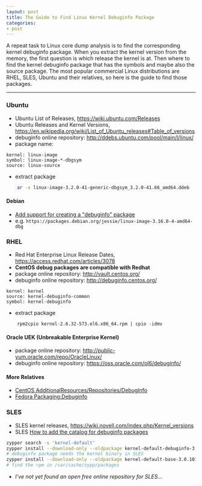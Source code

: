 ```yaml
---
layout: post
title: The Guide to Find Linux Kernel Debuginfo Package
categories:
- post
---
```


A repeat task to Linux core dump analysis is to find the corresponding kernel debuginfo package.
When you extract the kernel version from the memory, the first question is which release the kernel is at.
Then where to find the kernel debuginfo package that has the symbols and maybe also the source package.
The most popular commercial Linux distributions are RHEL, SLES, Ubuntu and their relatives, so
here is the guide to find those packages.

---

### Ubuntu ###

* Ubuntu List of Releases, https://wiki.ubuntu.com/Releases
* Ubuntu Releases and Kernel Versions, https://en.wikipedia.org/wiki/List_of_Ubuntu_releases#Table_of_versions
* debuginfo online repository: http://ddebs.ubuntu.com/pool/main/l/linux/
* package name:

```
kernel: linux-image
symbol: linux-image-*-dbgsym
source: linux-source
```

* extract package

```bash
    ar -x linux-image-3.2.0-41-generic-dbgsym_3.2.0-41.66_amd64.ddeb
```

#### Debian ####
* [Add support for creating a "debuginfo" package](http://bugs.debian.org/cgi-bin/bugreport.cgi?bug=365349)
* e.g. `https://packages.debian.org/jessie/linux-image-3.16.0-4-amd64-dbg`

### RHEL ###
* Red Hat Enterprise Linux Release Dates, https://access.redhat.com/articles/3078
* __CentOS debug packages are compatible with Redhat__
* package online repository: http://vault.centos.org/
* debuginfo online repository: http://debuginfo.centos.org/

```
kernel: kernel
source: kernel-debuginfo-common
symbol: kernel-debuginfo
```

* extract package

```
    rpm2cpio kernel-2.6.32-573.el6.x86_64.rpm | cpio -idmv
```

#### Oracle UEK (Unbreakable Enterprise Kernel) ####
* package online repository: http://public-yum.oracle.com/repo/OracleLinux/
* debuginfo online repository: https://oss.oracle.com/ol6/debuginfo/

#### More Relatives ####
* [CentOS AdditionalResources/Repositories/DebugInfo](http://wiki.centos.org/AdditionalResources/Repositories/DebugInfo)
* [Fedora Packaging:Debuginfo](http://fedoraproject.org/wiki/Packaging:Debuginfo)

### SLES ###
* SLES kernel releases, https://wiki.novell.com/index.php/Kernel_versions
* SLES [How to add the catalog for debuginfo packages](http://www.novell.com/support/documentLink.do?externalID#3074997)

```bash
zypper search -s 'kernel-default'
zypper install --download-only --oldpackage kernel-default-debuginfo-3.0.101-0.15.1
# debuginfo package needs the kernel binary in SLES
zypper install --download-only --oldpackage kernel-default-base-3.0.101-0.15.1
# find the rpm in /var/cache/zypp/packages
```
* _I've not yet found an open free online repository for SLES..._
